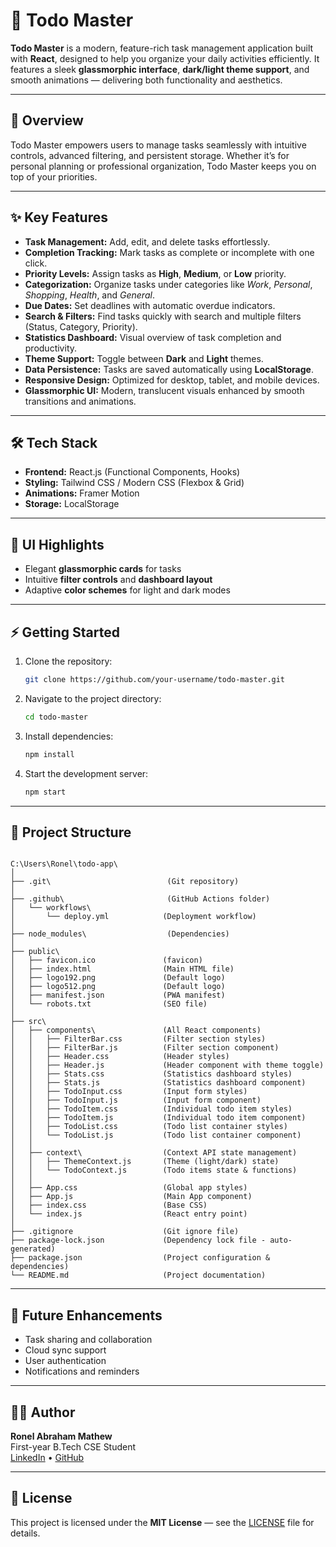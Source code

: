 # 📝 Todo Master

**Todo Master** is a modern, feature-rich task management application built with **React**, designed to help you organize your daily activities efficiently. It features a sleek **glassmorphic interface**, **dark/light theme support**, and smooth animations — delivering both functionality and aesthetics.

---

## 🚀 Overview

Todo Master empowers users to manage tasks seamlessly with intuitive controls, advanced filtering, and persistent storage. Whether it’s for personal planning or professional organization, Todo Master keeps you on top of your priorities.

---

## ✨ Key Features

- **Task Management:** Add, edit, and delete tasks effortlessly.  
- **Completion Tracking:** Mark tasks as complete or incomplete with one click.  
- **Priority Levels:** Assign tasks as **High**, **Medium**, or **Low** priority.  
- **Categorization:** Organize tasks under categories like *Work*, *Personal*, *Shopping*, *Health*, and *General*.  
- **Due Dates:** Set deadlines with automatic overdue indicators.  
- **Search & Filters:** Find tasks quickly with search and multiple filters (Status, Category, Priority).  
- **Statistics Dashboard:** Visual overview of task completion and productivity.  
- **Theme Support:** Toggle between **Dark** and **Light** themes.  
- **Data Persistence:** Tasks are saved automatically using **LocalStorage**.  
- **Responsive Design:** Optimized for desktop, tablet, and mobile devices.  
- **Glassmorphic UI:** Modern, translucent visuals enhanced by smooth transitions and animations.

---

## 🛠️ Tech Stack

- **Frontend:** React.js (Functional Components, Hooks)  
- **Styling:** Tailwind CSS / Modern CSS (Flexbox & Grid)  
- **Animations:** Framer Motion  
- **Storage:** LocalStorage  

---

## 📸 UI Highlights

- Elegant **glassmorphic cards** for tasks  
- Intuitive **filter controls** and **dashboard layout**  
- Adaptive **color schemes** for light and dark modes  

---

## ⚡ Getting Started

1. Clone the repository:
   ```bash
   git clone https://github.com/your-username/todo-master.git
   ```
2. Navigate to the project directory:
   ```bash
   cd todo-master
   ```
3. Install dependencies:
   ```bash
   npm install
   ```
4. Start the development server:
   ```bash
   npm start
   ```

---

## 📂 Project Structure

```

C:\Users\Ronel\todo-app\
│
├── .git\                          (Git repository)
│
├── .github\                       (GitHub Actions folder)
│   └── workflows\
│       └── deploy.yml            (Deployment workflow)
│
├── node_modules\                  (Dependencies)
│
├── public\
│   ├── favicon.ico               (favicon)
│   ├── index.html                (Main HTML file)
│   ├── logo192.png               (Default logo)
│   ├── logo512.png               (Default logo)
│   ├── manifest.json             (PWA manifest)
│   └── robots.txt                (SEO file)
│
├── src\
│   ├── components\               (All React components)
│   │   ├── FilterBar.css         (Filter section styles)
│   │   ├── FilterBar.js          (Filter section component)
│   │   ├── Header.css            (Header styles)
│   │   ├── Header.js             (Header component with theme toggle)
│   │   ├── Stats.css             (Statistics dashboard styles)
│   │   ├── Stats.js              (Statistics dashboard component)
│   │   ├── TodoInput.css         (Input form styles)
│   │   ├── TodoInput.js          (Input form component)
│   │   ├── TodoItem.css          (Individual todo item styles)
│   │   ├── TodoItem.js           (Individual todo item component)
│   │   ├── TodoList.css          (Todo list container styles)
│   │   └── TodoList.js           (Todo list container component)
│   │
│   ├── context\                  (Context API state management)
│   │   ├── ThemeContext.js       (Theme (light/dark) state)
│   │   └── TodoContext.js        (Todo items state & functions)
│   │
│   ├── App.css                   (Global app styles)
│   ├── App.js                    (Main App component)
│   ├── index.css                 (Base CSS)
│   └── index.js                  (React entry point)
│
├── .gitignore                    (Git ignore file)
├── package-lock.json             (Dependency lock file - auto-generated)
├── package.json                  (Project configuration & dependencies)
└── README.md                     (Project documentation)

```

---

## 🧠 Future Enhancements

- Task sharing and collaboration  
- Cloud sync support  
- User authentication  
- Notifications and reminders  

---

## 🧑‍💻 Author

**Ronel Abraham Mathew**  
First-year B.Tech CSE Student  
[LinkedIn](https://www.linkedin.com/in/ronelm) • [GitHub](https://github.com/Ronel-08)

---

## 🪪 License

This project is licensed under the **MIT License** — see the [LICENSE](LICENSE) file for details.